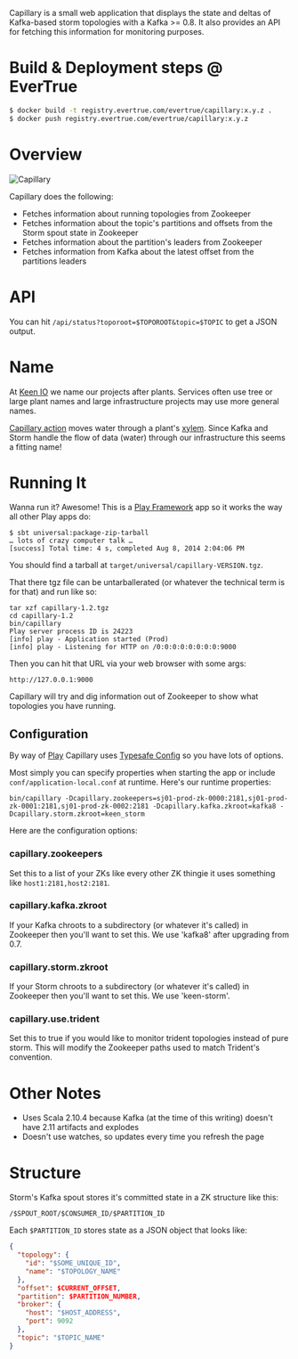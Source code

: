 Capillary is a small web application that displays the state and
deltas of Kafka-based storm topologies with a Kafka >= 0.8. It also provides
an API for fetching this information for monitoring purposes.

# Build & Deployment steps @ EverTrue

```bash
$ docker build -t registry.evertrue.com/evertrue/capillary:x.y.z .
$ docker push registry.evertrue.com/evertrue/capillary:x.y.z
```

# Overview

![Capillary](/shot.png?raw=true)

Capillary does the following:
* Fetches information about running topologies from Zookeeper
* Fetches information about the topic's partitions and offsets from the Storm spout state in Zookeeper
* Fetches information about the partition's leaders from Zookeeper
* Fetches information from Kafka about the latest offset from the partitions leaders

# API

You can hit `/api/status?toporoot=$TOPOROOT&topic=$TOPIC` to get a JSON output.

# Name

At [Keen IO](http://keen.io) we name our projects after plants. Services often use tree or large plant names and large infrastructure projects may use more general names.

[Capillary action](http://en.wikipedia.org/wiki/Capillary_action) moves water through a plant's [xylem](http://en.wikipedia.org/wiki/Xylem).
Since Kafka and Storm handle the flow of data (water) through our infrastructure this seems a fitting name!

# Running It

Wanna run it? Awesome! This is a [Play Framework](http://www.playframework.com/) app so it works the way all other Play apps do:

```
$ sbt universal:package-zip-tarball
… lots of crazy computer talk …
[success] Total time: 4 s, completed Aug 8, 2014 2:04:06 PM
```
You should find a tarball at `target/universal/capillary-VERSION.tgz`.

That there tgz file can be untarballerated (or whatever the technical term is for that) and run like so:
```
tar xzf capillary-1.2.tgz
cd capillary-1.2
bin/capillary
Play server process ID is 24223
[info] play - Application started (Prod)
[info] play - Listening for HTTP on /0:0:0:0:0:0:0:0:9000
```

Then you can hit that URL via your web browser with some args:

`http://127.0.0.1:9000`

Capillary will try and dig information out of Zookeeper to show what topologies you have running.

## Configuration

By way of [Play](http://www.playframework.com/) Capillary uses [Typesafe Config](https://github.com/typesafehub/config) so you have lots of options.

Most simply you can specify properties when starting the app or include `conf/application-local.conf` at runtime. Here's our runtime properties:

```
bin/capillary -Dcapillary.zookeepers=sj01-prod-zk-0000:2181,sj01-prod-zk-0001:2181,sj01-prod-zk-0002:2181 -Dcapillary.kafka.zkroot=kafka8 -Dcapillary.storm.zkroot=keen_storm
```

Here are the configuration options:

### capillary.zookeepers

Set this to a list of your ZKs like every other ZK thingie it uses something like `host1:2181,host2:2181`.

### capillary.kafka.zkroot

If your Kafka chroots to a subdirectory (or whatever it's called) in Zookeeper then you'll want to set this. We use 'kafka8' after upgrading from 0.7.

### capillary.storm.zkroot

If your Storm chroots to a subdirectory (or whatever it's called) in Zookeeper then you'll want to set this. We use 'keen-storm'.

### capillary.use.trident

Set this to true if you would like to monitor trident topologies instead of pure storm. This will modify the Zookeeper paths used to match Trident's convention.

###

# Other Notes

* Uses Scala 2.10.4 because Kafka (at the time of this writing) doesn't have 2.11 artifacts and explodes
* Doesn't use watches, so updates every time you refresh the page

# Structure

Storm's Kafka spout stores it's committed state in a ZK structure like this:

`/$SPOUT_ROOT/$CONSUMER_ID/$PARTITION_ID`

Each `$PARTITION_ID` stores state as a JSON object that looks like:

```json
{
  "topology": {
    "id": "$SOME_UNIQUE_ID",
    "name": "$TOPOLOGY_NAME"
  },
  "offset": $CURRENT_OFFSET,
  "partition": $PARTITION_NUMBER,
  "broker": {
    "host": "$HOST_ADDRESS",
    "port": 9092
  },
  "topic": "$TOPIC_NAME"
}
```

